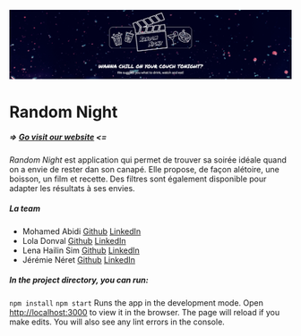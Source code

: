 ![random night](/public/header.png)
# Random Night
##### => [Go visit our website](https://random-night.netlify.app/) <=
*Random Night* est application qui permet de trouver sa soirée idéale quand on a envie de rester dan son canapé. Elle propose, de façon alétoire, une boisson, un film et recette. Des filtres sont également disponible pour adapter les résultats à ses envies.

##### La team
* Mohamed Abidi [Github](https://github.com/mohamedabidi1105) [LinkedIn](https://www.linkedin.com/in/mohamedabidi-paris/)
* Lola Donval [Github](https://github.com/Lola-D) [LinkedIn](https://www.linkedin.com/in/lola-donval)
* Lena Hailin Sim [Github](https://github.com/lenasim) [LinkedIn](https://www.linkedin.com/in/lena-hailin-sim/)
* Jérémie Néret [Github](https://github.com/jeremierenoir) [LinkedIn](https://www.linkedin.com/in/j%C3%A9r%C3%A9mie-renoir-667214142/)


##### In the project directory, you can run:
`npm install`
`npm start`
Runs the app in the development mode.
Open [http://localhost:3000](http://localhost:3000) to view it in the browser.
The page will reload if you make edits.
You will also see any lint errors in the console.
